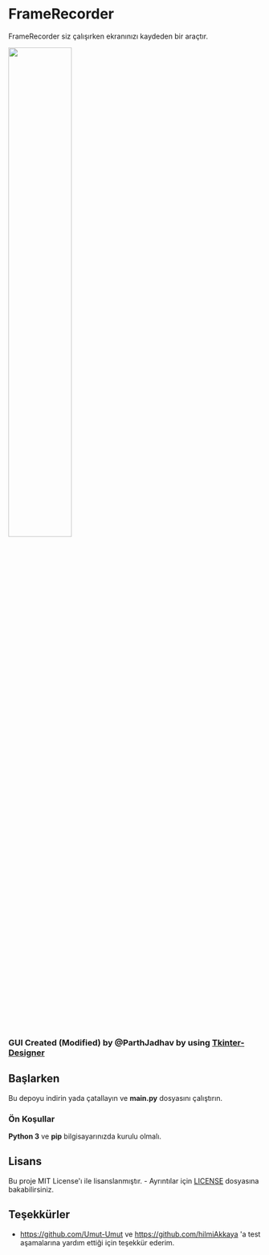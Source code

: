 # FrameRecorder

FrameRecorder siz çalışırken ekranınızı kaydeden bir araçtır.

<img width=50% src="https://raw.githubusercontent.com/mehmet-mert/FrameRecorder/master/Docs/Ekran%20Al%C4%B1nt%C4%B1s%C4%B12.PNG">

### GUI Created (Modified) by @ParthJadhav by using [Tkinter-Designer](https://github.com/ParthJadhav/Tkinter-Designer)

## Başlarken

Bu depoyu indirin yada çatallayın ve <b>main.py</b> dosyasını çalıştırın.

### Ön Koşullar

<b>Python 3</b> ve <b>pip</b> bilgisayarınızda kurulu olmalı.

## Lisans

Bu proje MIT License'ı ile lisanslanmıştır. - Ayrıntılar için [LICENSE](https://github.com/mehmet-mert/FrameRecorder/blob/master/LICENSE) dosyasına bakabilirsiniz.

## Teşekkürler

* https://github.com/Umut-Umut ve https://github.com/hilmiAkkaya 'a test aşamalarına yardım ettiği için teşekkür ederim.
